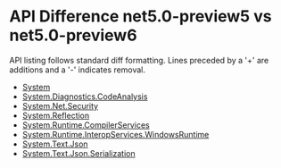 # API Difference net5.0-preview5 vs net5.0-preview6

API listing follows standard diff formatting. Lines preceded by a '+' are
additions and a '-' indicates removal.

* [System](5.0-preview6_System.md)
* [System.Diagnostics.CodeAnalysis](5.0-preview6_System.Diagnostics.CodeAnalysis.md)
* [System.Net.Security](5.0-preview6_System.Net.Security.md)
* [System.Reflection](5.0-preview6_System.Reflection.md)
* [System.Runtime.CompilerServices](5.0-preview6_System.Runtime.CompilerServices.md)
* [System.Runtime.InteropServices.WindowsRuntime](5.0-preview6_System.Runtime.InteropServices.WindowsRuntime.md)
* [System.Text.Json](5.0-preview6_System.Text.Json.md)
* [System.Text.Json.Serialization](5.0-preview6_System.Text.Json.Serialization.md)
